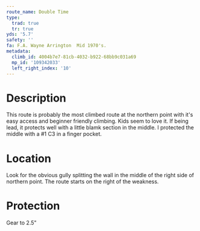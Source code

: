 ```yaml
---
route_name: Double Time
type:
  trad: true
  tr: true
yds: '5.7'
safety: ''
fa: F.A. Wayne Arrington  Mid 1970's.
metadata:
  climb_id: 4004b7e7-81cb-4032-b922-68bb9c031a69
  mp_id: '109342033'
  left_right_index: '10'
---
```

# Description
This route is probably the most climbed route at the northern point with it's easy access and beginner friendly climbing. Kids seem to love it. If being lead, it protects well with a little blamk section in the middle. I protected the middle with a #1 C3 in a finger pocket.

# Location
Look for the obvious gully splitting the wall in the middle of the right side of northern point. The route starts on the right of the weakness.

# Protection
Gear to 2.5"
